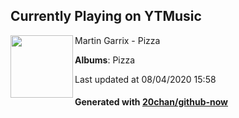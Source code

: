 ## Currently Playing on YTMusic

[<img align="left" width="100" src="https://lh3.googleusercontent.com/dpL3daqHjKhn5vtFb4WHSaCZ3Gxd8yyJ3MPICuB0jpj5IRt5MNPthg2Qwb1wLErxlwlOnpGYRTfo6TCR">](https://music.youtube.com/channel/UCqJnSdHjKtfsrHi9aI-9d3g)

Martin Garrix - Pizza

**Albums**: Pizza

Last updated at 08/04/2020 15:58

#### Generated with [20chan/github-now](https://github.com/20chan/github-now)


<!--
**20chan/20chan** is a ✨ _special_ ✨ repository because its `README.md` (this file) appears on your GitHub profile.

Here are some ideas to get you started:

- 🔭 I’m currently working on ...
- 🌱 I’m currently learning ...
- 👯 I’m looking to collaborate on ...
- 🤔 I’m looking for help with ...
- 💬 Ask me about ...
- 📫 How to reach me: ...
- 😄 Pronouns: ...
- ⚡ Fun fact: ...
-->
